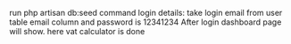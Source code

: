 run php artisan db:seed command
login details:
take login email from user table email column and password is 12341234
After login dashboard page will show. here vat calculator is done
